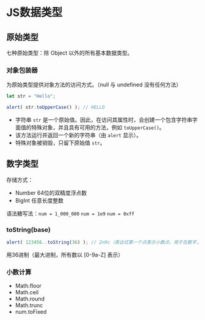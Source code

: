 # JS数据类型

## 原始类型

七种原始类型：除 Object 以外的所有基本数据类型。

### 对象包装器

为原始类型提供对象方法的访问方式。（null 与 undefined 没有任何方法）

```javascript
let str = "Hello";

alert( str.toUpperCase() ); // HELLO
```

- 字符串 `str` 是一个原始值。因此，在访问其属性时，会创建一个包含字符串字面值的特殊对象，并且具有可用的方法，例如 `toUpperCase()`。
- 该方法运行并返回一个新的字符串（由 `alert` 显示）。
- 特殊对象被销毁，只留下原始值 `str`。

## 数字类型

存储方式：

- Number 64位的双精度浮点数
- BigInt 任意长度整数

语法糖写法：`num = 1_000_000` `num = 1e9` `num = 0xff`

### toString(base)

```javascript
alert( 123456..toString(36) ); // 2n9c（表达式第一个点表示小数点，用于在数字上调用方法）
```

用36进制（最大进制，所有数以 [0-9a-Z] 表示）

### 小数计算

- Math.floor
- Math.ceil
- Math.round
- Math.trunc
- num.toFixed
